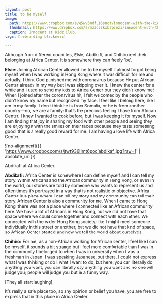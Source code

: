 ```yaml
---
layout: post
title: to be myself
image:
  path: https://www.dropbox.com/s/e5wv5ndfu16snot/innocent-with-the-kids.png?raw=1
  thumbnail: https://www.dropbox.com/s/mz3dl2kxb7p5ezi/innocent-with-the-kids_thumbnail.png?raw=1
  caption: Innocent at Kidz Club.
tags: [rebranding blackness]

---
```


Although from different countries, Elsie, Abdikafi, and Chihiro feel their belonging at Africa Center. It is somewhere they can freely 'be'.

<!--more-->

**Elsie:** Joining African Center allowed me to be myself. I almost forgot being myself when I was working in Hong Kong where it was difficult for me and actually, I think God punished me with coronavirus because He put African Center already in my way but I was skipping over it. I knew the center for a while and I used to send my kids to Africa Center but they didn’t know me! When I joined after the coronavirus hit, I felt welcomed by the people  who didn’t know my name but recognized my face. I feel like I belong here, like I am in my family. I don’t think he is from Somalia, or he is from another country—no, we are a family: that’s the precious feeling I have from African Center. I knew I wanted to cook before, but I was keeping it for myself. Now I am finding that joy in sharing my food with other people and seeing they are enjoying it with the smiles on their faces because they taste something good, that is a really good reward for me. I am having a love life with Africa Center. 

![no-alignment]({{ 'https://www.dropbox.com/s/jtwt936l1mt6poc/abdikafi.jpg?raw=1' | absolute_url }})
  <figcaption>Abdikafi at Africa Center.</figcaption>

**Abdikafi:** Africa Center is somewhere I can define myself and I can tell my story. Within Africans and the African community in Hong Kong, or even in the world, our stories are told by someone who wants to represent us and often times it’s portrayed in a way that is not realistic or objective. Africa Center is a place where I can tell my story and my community can tell their story. African Center is also a community for me. When I came to Hong Kong, there was not a place where I connected like an African community here. We have a lot of Africans in Hong Kong, but we did not have that space where we could come together and connect with each other. We connected with the wider Hong Kong society; like I might meet someone individually in this street or another, but we did not have that kind of space, so African Center started and now we tell the world about ourselves. 

**Chihiro:** For me, as a non-African working for African center, I feel like I can be myself, it sounds a bit strange but I feel more comfortable than I was in the community I belonged to when I was in university when I was a freshman in Japan. I was speaking Japanese, but there, I could not express what I was thinking or do I what I want to do, but here, you can literally do anything you want, you can literally say anything you want and no one will judge you; people will judge you but in a funny way. 

[They all start laughing]. 

It’s really a safe place too, so any opinion or belief you have, you are free to express that in this place in Africa Center.

